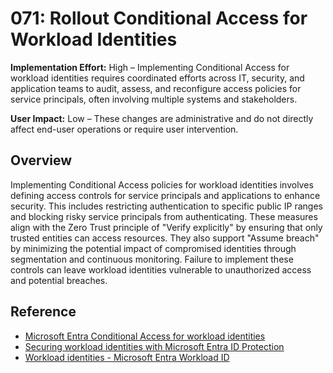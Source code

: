# 071: Rollout Conditional Access for Workload Identities

**Implementation Effort:** High – Implementing Conditional Access for workload identities requires coordinated efforts across IT, security, and application teams to audit, assess, and reconfigure access policies for service principals, often involving multiple systems and stakeholders.

**User Impact:** Low – These changes are administrative and do not directly affect end-user operations or require user intervention.

## Overview

Implementing Conditional Access policies for workload identities involves defining access controls for service principals and applications to enhance security. This includes restricting authentication to specific public IP ranges and blocking risky service principals from authenticating. These measures align with the Zero Trust principle of "Verify explicitly" by ensuring that only trusted entities can access resources. They also support "Assume breach" by minimizing the potential impact of compromised identities through segmentation and continuous monitoring. Failure to implement these controls can leave workload identities vulnerable to unauthorized access and potential breaches.

## Reference

* [Microsoft Entra Conditional Access for workload identities](https://learn.microsoft.com/entra/identity/conditional-access/workload-identity)
* [Securing workload identities with Microsoft Entra ID Protection](https://learn.microsoft.com/entra/id-protection/concept-workload-identity-risk)
* [Workload identities - Microsoft Entra Workload ID](https://learn.microsoft.com/entra/workload-id/workload-identities-overview)
